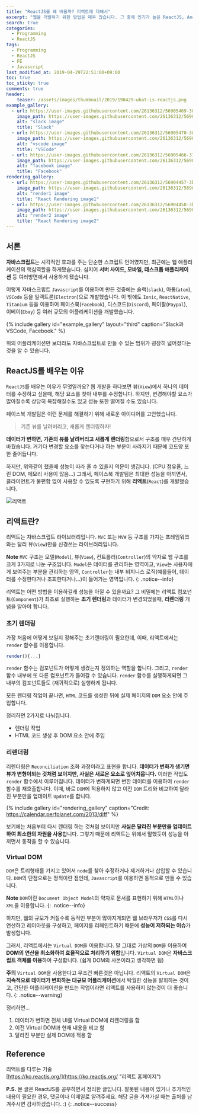 ```yaml
---
title: "ReactJS를 왜 배울까? 리액트에 대해서"
excerpt: "웹을 개발하기 위한 방법은 매우 많습니다. 그 중에 인기가 높은 ReactJS, AngularJS, VueJS가 있는데, 본 글에서는 책, '리액트를 다루는 기술'(by velopert)의 내용과 ReactJS에 대해 살펴봅니다."
search: true
categories: 
  - Programming
  - ReactJS
tags: 
  - Programming
  - ReactJS
  - FE
  - Javascript
last_modified_at: 2019-04-29T22:51:00+09:00
toc: true
toc_sticky: true
comments: true
header:
    teaser: /assets/images/thumbnail/2019/190429-what-is-reactjs.png
example_gallery:
  - url: https://user-images.githubusercontent.com/26136312/56905469-3882f780-6adb-11e9-93f8-0a3b74e49221.png
    image_path: https://user-images.githubusercontent.com/26136312/56905469-3882f780-6adb-11e9-93f8-0a3b74e49221.png
    alt: "slack image"
    title: "Slack"
  - url: https://user-images.githubusercontent.com/26136312/56905470-3882f780-6adb-11e9-858b-91c7b4bdc4dd.png
    image_path: https://user-images.githubusercontent.com/26136312/56905470-3882f780-6adb-11e9-858b-91c7b4bdc4dd.png
    alt: "vscode image"
    title: "VSCode"
  - url: https://user-images.githubusercontent.com/26136312/56905466-37ea6100-6adb-11e9-905a-463319f335ff.png
    image_path: https://user-images.githubusercontent.com/26136312/56905466-37ea6100-6adb-11e9-905a-463319f335ff.png
    alt: "facebook image"
    title: "Facebook"
rendering_gallery:
  - url: https://user-images.githubusercontent.com/26136312/56904457-3b7ce880-6ad9-11e9-9409-3365a7c46915.png
    image_path: https://user-images.githubusercontent.com/26136312/56904457-3b7ce880-6ad9-11e9-9409-3365a7c46915.png
    alt: "render1 image"
    title: "React Rendering image1"
  - url: https://user-images.githubusercontent.com/26136312/56904458-3b7ce880-6ad9-11e9-9e24-ae0a3e996480.png
    image_path: https://user-images.githubusercontent.com/26136312/56904458-3b7ce880-6ad9-11e9-9e24-ae0a3e996480.png
    alt: "render2 image"
    title: "React Rendering image2"
---
```


## 서론

**자바스크립트**는 시각적인 효과를 주는 단순한 스크립트 언어였지만, 최근에는 웹 애플리케이션의 핵심역할을 하게됐습니다. 심지어 **서버 사이드, 모바일, 데스크톱 애플리케이션** 등 여러방면에서 사용하게 됐습니다.  

이렇게 자바스크립트 `Javascript`를 이용하여 만든 것중에는 슬랙(`slack`), 아톰(`atom`), `VSCode` 등을 일렉트론(`Electron`)으로 개발했습니다. 이 밖에도 `Ionic`, `ReactNative`, `Titanium` 등을 이용하여 페이스북(`Facebook`), 디스코드(`Discord`), 페이팔(`Paypal`), 이베이(`Ebay`) 등 여러 규모의 어플리케이션을 개발했습니다.  

{% include gallery id="example_gallery" layout="third" caption="Slack과 VSCode, Facebook." %}

위의 어플리케이션만 보더라도 자바스크립트로 만들 수 있는 범위가 굉장히 넓어졌다는것을 알 수 있습니다.  


## ReactJS를 배우는 이유

`ReactJS`를 배우는 이유가 무엇일까요? 웹 개발을 하다보면 뷰(`View`)에서 하나의 데이터를 수정하고 싶을때, 해당 요소를 찾아 내부를 수정합니다. 하지만, 변경해야할 요소가 많아질수록 상당히 복잡해질수도 있고 성능 또한 떨어질 수도 있습니다.  

페이스북 개발팀은 이런 문제를 해결하기 위해 새로운 아이디어를 고안했습니다.  

> 기존 뷰를 날려버리고, 새롭게 렌더링하자!  

**데이터가 변하면, 기존의 뷰를 날려버리고 새롭게 렌더링**함으로서 구조를 매우 간단하게 바꿨습니다. 거기다 변경할 요소를 찾는다거나 하는 부분이 사라지기 때문에 코드양 또한 줄어듭니다.  

하지만, 위와같이 했을때 성능이 따라 올 수 있을지 의문이 생깁니다. (CPU 점유율, 느린 DOM, 메모리 사용이 많음...) 그래서, 페이스북 개발팀은 최대한 성능을 아끼면서, 클라이언트가 불편함 없이 사용할 수 있도록 구현하기 위해 **리액트**(`React`)를 개발했습니다.  

![리액트](https://user-images.githubusercontent.com/26136312/56902045-69abf980-6ad4-11e9-9a26-d533f6aaefe6.png)  


## 리액트란?

리액트는 자바스크립트 라이브러리입니다. `MVC` 또는 `MVW` 등 구조를 가지는 프레임워크와는 달리 뷰(`View`)만을 신경쓰는 라이브러리입니다.  

<i class="fas fa-feather-alt"></i> **Note** `MVC` 구조는 모델(`Model`), 뷰(`View`), 컨트롤러(`Controller`)의 약자로 웹 구조를 크게 3가지로 나눈 구조입니다. `Model`은 데이터를 관리하는 영역이고, `View`는 사용자에게 보여주는 부분을 관리하는 영역, `Controller`는 내부 비지니스 로직(예를들어, 데이터를 수정한다거나 조회한다거나...)이 들어가는 영역입니다.
{: .notice--info}

리액트는 어떤 방법을 이용하길래 성능을 아낄 수 있을까요? 그 비밀에는 리액트 컴포넌트(`Component`)가 최초로 실행하는 **초기 렌더링**과 데이터가 변경되었을때, **리렌더링** 개념을 알아야 합니다.  

### 초기 렌더링

가장 처음에 어떻게 보일지 정해주는 초기렌더링이 필요한데, 이때, 리액트에서는 `render` 함수를 이용합니다.  

```javascript
render(){...}
```

`render` 함수는 컴포넌트가 어떻게 생겼는지 정의하는 역할을 합니다. 그리고, `render` 함수 내부에 또 다른 컴포넌트가 들어갈 수 있습니다. `render` 함수를 실행하게되면 그 내부의 컴포넌트들도 (재귀적으로) 실행하게 됩니다.  

모든 렌더링 작업이 끝나면, `HTML` 코드를 생성한 뒤에 실제 페이지의 `DOM` 요소 안에 주입합니다.  

정리하면 2가지로 나눠집니다.

- 렌더링 작업
- HTML 코드 생성 후 DOM 요소 안에 주입

### 리렌더링

리렌더링은 `Reconciliation` 조화 과정이라고 표현을 합니다. **데이터가 변화가 생기면 뷰가 변형이되는 것처럼 보이지만, 사실은 새로운 요소로 엎어치웁니다.** 이러한 작업도 `render` 함수에서 이루어집니다. 데이터가 변하게되면 변한 데이터를 이용하여 `render` 함수를 재호출합니다. 이때, 바로 `DOM`에 적용하지 않고 이전 `DOM` 트리와 비교하여 달라진 부분만을 업데이트 `Update`를 합니다.  

{% include gallery id="rendering_gallery" caption="Credit: https://calendar.perfplanet.com/2013/diff" %}

보기에는 처음부터 다시 렌더링 하는 것처럼 보이지만 **사실은 달라진 부분만을 업데이트하여 최소한의 자원을 사용**합니다. 그렇기 때문에 리액트는 위에서 말했듯이 성능을 아끼면서 동작을 할 수 있습니다.  

### Virtual DOM

`DOM`은 트리형태를 가지고 있어서 `node`를 찾아 수정하거나 제거하거나 삽입할 수 있습니다. `DOM`의 단점으로는 정적이란 점인데, `Javascript`를 이용하면 동적으로 만들 수 있습니다.  

<i class="fas fa-feather-alt"></i> **Note** `DOM`이란 `Document Object Model`의 약자로 문서를 표현하기 위해 `HTML`이나 `XML`을 이용합니다.
{: .notice--info}

하지만, 웹의 규모가 커질수록 동적인 부분이 많아지게되면 웹 브라우저가 `CSS`를 다시 연산하고 레이아웃을 구성하고, 페이지를 리페인트하기 때문에 **성능이 저하되는 이슈**가 발생합니다.  

그래서, 리액트에서는 `Virtual DOM`을 이용합니다. 말 그대로 가상의 `DOM`을 이용하여 **DOM의 연산을 최소화하여 효율적으로 처리하기 위함**입니다. `Virtual DOM`은 **자바스크립트 객체를 이용**하여 구성합니다. (쉽게 DOM의 사본이라고 생각하면 됨)  

<i class="fas fa-exclamation-circle"></i> **주의** `Virtual DOM`을 사용한다고 무조건 빠른것은 아닙니다. 리액트의 `Virtual DOM`은 **지속적으로 데이터가 변화하는 대규모 어플리케이션**에서 탁월한 성능을 발휘하는 것이고, 간단한 어플리케이션을 만드는 작업이라면 리액트를 사용하지 않는것이 더 좋습니다.
{: .notice--warning}

정리하면...

1. 데이터가 변하면 전체 UI를 Virtual DOM에 리렌더링을 함
2. 이전 Virtual DOM과 현재 내용을 비교 함
3. 달라진 부분만 실제 DOM에 적용 함

## Reference

리액트를 다루는 기술  
[https://ko.reactjs.org/](https://ko.reactjs.org/ "리액트 홈페이지")  

<i class="far fa-laugh-wink"></i> **P.S.** 본 글은 ReactJS를 공부하면서 정리한 글입니다. 잘못된 내용이 있거나 추가적인 내용이 필요한 경우, 댓글이나 이메일로 알려주세요. 해당 글을 가져가실 때는 출처를 남겨주시면 감사하겠습니다. :)
{: .notice--success}